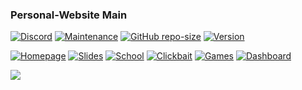 ### Personal-Website Main

[![Discord](https://img.shields.io/discord/304402108059484161.png?&style=flat-square&logo=discord&label=)](https://discord.gg/GpUQpJG)
[![Maintenance](https://img.shields.io/maintenance/yes/2019.png?style=flat-square)](https://github.com/RHG-Web-Dev/)
[![GitHub repo-size](https://img.shields.io/github/repo-size/badges/shields.png?style=flat-square)](https://github.com/RHG-Web-Dev)
[![Version](https://img.shields.io/badge/Version-0.1.5-green.png?style=flat-square)](https://github.com/RHG-Web-Dev)

[![Homepage](https://img.shields.io/badge/homepage-online-00AA00.png?style=flat-square)](https://rustyrhuskey.tk/)
[![Slides](https://img.shields.io/badge/slides-online-00AA00.png?style=flat-square)](https://slides.rustyrhuskey.tk/)
[![School](https://img.shields.io/badge/school-online-00AA00.png?style=flat-square)](https://school.rustyrhuskey.tk/)
[![Clickbait](https://img.shields.io/badge/school-online-00AA00.png?style=flat-square)](https://school.rustyrhuskey.tk/)
[![Games](https://img.shields.io/badge/games-offline-AA0000.png?style=flat-square)](https://clickbait.rustyrhuskey.tk/)
[![Dashboard](https://img.shields.io/badge/dashboard-offline-AA0000.png?style=flat-square)](https://dash.rustyrhuskey.tk/)

<a href="https://wakatime.com"><img src="https://wakatime.com/share/@RHG/5a8a5213-8b0b-4c71-9b7b-88ec08dc8fef.png" /></a>
